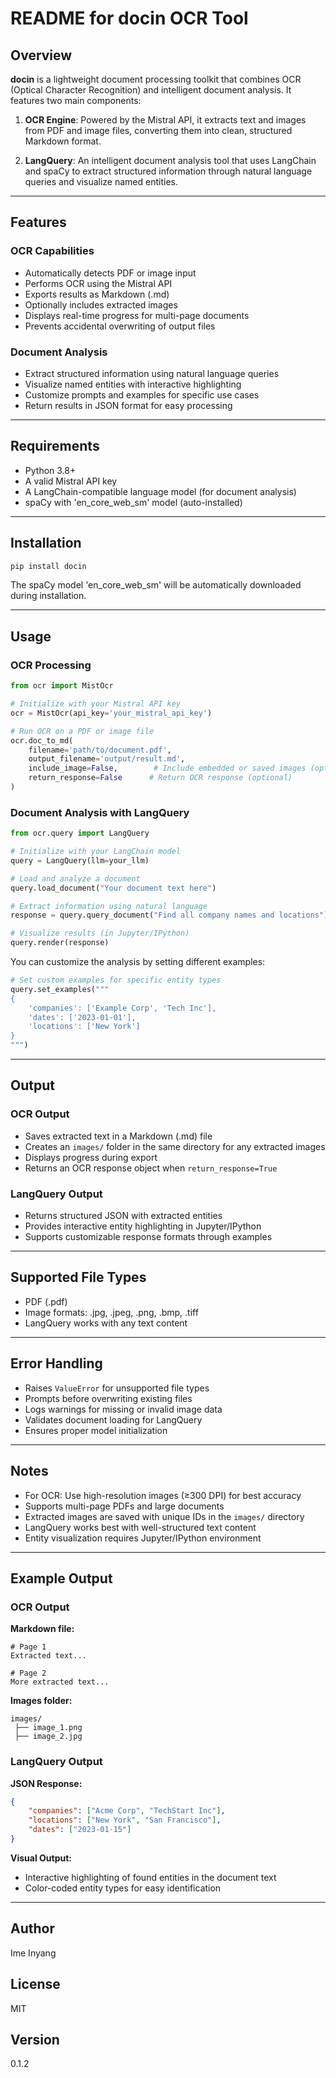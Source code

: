 # README for docin OCR Tool

## Overview
**docin** is a lightweight document processing toolkit that combines OCR (Optical Character Recognition) and intelligent document analysis. It features two main components:

1. **OCR Engine**: Powered by the Mistral API, it extracts text and images from PDF and image files, converting them into clean, structured Markdown format.

2. **LangQuery**: An intelligent document analysis tool that uses LangChain and spaCy to extract structured information through natural language queries and visualize named entities.

---

## Features

### OCR Capabilities
- Automatically detects PDF or image input  
- Performs OCR using the Mistral API  
- Exports results as Markdown (.md)  
- Optionally includes extracted images  
- Displays real-time progress for multi-page documents  
- Prevents accidental overwriting of output files  

### Document Analysis
- Extract structured information using natural language queries
- Visualize named entities with interactive highlighting
- Customize prompts and examples for specific use cases
- Return results in JSON format for easy processing

---

## Requirements
- Python 3.8+  
- A valid Mistral API key  
- A LangChain-compatible language model (for document analysis)
- spaCy with 'en_core_web_sm' model (auto-installed)

---

## Installation
```bash
pip install docin
```

The spaCy model 'en_core_web_sm' will be automatically downloaded during installation.

---

## Usage

### OCR Processing
```python
from ocr import MistOcr

# Initialize with your Mistral API key
ocr = MistOcr(api_key='your_mistral_api_key')

# Run OCR on a PDF or image file
ocr.doc_to_md(
    filename='path/to/document.pdf',
    output_filename='output/result.md',
    include_image=False,        # Include embedded or saved images (optional)
    return_response=False      # Return OCR response (optional)
)
```

### Document Analysis with LangQuery
```python
from ocr.query import LangQuery

# Initialize with your LangChain model
query = LangQuery(llm=your_llm)

# Load and analyze a document
query.load_document("Your document text here")

# Extract information using natural language
response = query.query_document("Find all company names and locations")

# Visualize results (in Jupyter/IPython)
query.render(response)
```

You can customize the analysis by setting different examples:
```python
# Set custom examples for specific entity types
query.set_examples("""
{
    'companies': ['Example Corp', 'Tech Inc'],
    'dates': ['2023-01-01'],
    'locations': ['New York']
}
""")
```

---

## Output

### OCR Output
- Saves extracted text in a Markdown (.md) file  
- Creates an `images/` folder in the same directory for any extracted images  
- Displays progress during export  
- Returns an OCR response object when `return_response=True`  

### LangQuery Output
- Returns structured JSON with extracted entities
- Provides interactive entity highlighting in Jupyter/IPython
- Supports customizable response formats through examples

---

## Supported File Types
- PDF (.pdf)  
- Image formats: .jpg, .jpeg, .png, .bmp, .tiff  
- LangQuery works with any text content

---

## Error Handling
- Raises `ValueError` for unsupported file types  
- Prompts before overwriting existing files  
- Logs warnings for missing or invalid image data  
- Validates document loading for LangQuery
- Ensures proper model initialization

---

## Notes
- For OCR: Use high-resolution images (≥300 DPI) for best accuracy
- Supports multi-page PDFs and large documents
- Extracted images are saved with unique IDs in the `images/` directory
- LangQuery works best with well-structured text content
- Entity visualization requires Jupyter/IPython environment

---

## Example Output

### OCR Output
**Markdown file:**
```
# Page 1
Extracted text...

# Page 2
More extracted text...
```

**Images folder:**
```
images/
 ├── image_1.png
 ├── image_2.jpg
```

### LangQuery Output
**JSON Response:**
```json
{
    "companies": ["Acme Corp", "TechStart Inc"],
    "locations": ["New York", "San Francisco"],
    "dates": ["2023-01-15"]
}
```

**Visual Output:**
- Interactive highlighting of found entities in the document text
- Color-coded entity types for easy identification

---

## Author
Ime Inyang

## License
MIT

## Version
0.1.2